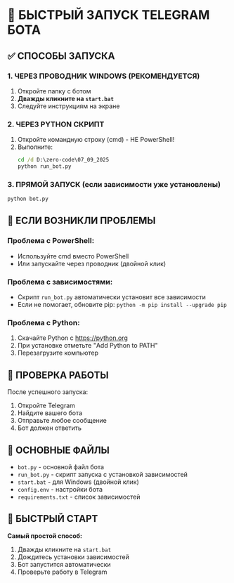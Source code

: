 # 🚀 БЫСТРЫЙ ЗАПУСК TELEGRAM БОТА

## ✅ СПОСОБЫ ЗАПУСКА

### 1. ЧЕРЕЗ ПРОВОДНИК WINDOWS (РЕКОМЕНДУЕТСЯ)
1. Откройте папку с ботом
2. **Дважды кликните на `start.bat`**
3. Следуйте инструкциям на экране

### 2. ЧЕРЕЗ PYTHON СКРИПТ
1. Откройте командную строку (cmd) - НЕ PowerShell!
2. Выполните:
   ```cmd
   cd /d D:\zero-code\07_09_2025
   python run_bot.py
   ```

### 3. ПРЯМОЙ ЗАПУСК (если зависимости уже установлены)
```cmd
python bot.py
```

## 🔧 ЕСЛИ ВОЗНИКЛИ ПРОБЛЕМЫ

### Проблема с PowerShell:
- Используйте cmd вместо PowerShell
- Или запускайте через проводник (двойной клик)

### Проблема с зависимостями:
- Скрипт `run_bot.py` автоматически установит все зависимости
- Если не помогает, обновите pip: `python -m pip install --upgrade pip`

### Проблема с Python:
1. Скачайте Python с https://python.org
2. При установке отметьте "Add Python to PATH"
3. Перезагрузите компьютер

## 📱 ПРОВЕРКА РАБОТЫ

После успешного запуска:
1. Откройте Telegram
2. Найдите вашего бота
3. Отправьте любое сообщение
4. Бот должен ответить

## 📁 ОСНОВНЫЕ ФАЙЛЫ

- `bot.py` - основной файл бота
- `run_bot.py` - скрипт запуска с установкой зависимостей
- `start.bat` - для Windows (двойной клик)
- `config.env` - настройки бота
- `requirements.txt` - список зависимостей

## 🎯 БЫСТРЫЙ СТАРТ

**Самый простой способ:**
1. Дважды кликните на `start.bat`
2. Дождитесь установки зависимостей
3. Бот запустится автоматически
4. Проверьте работу в Telegram